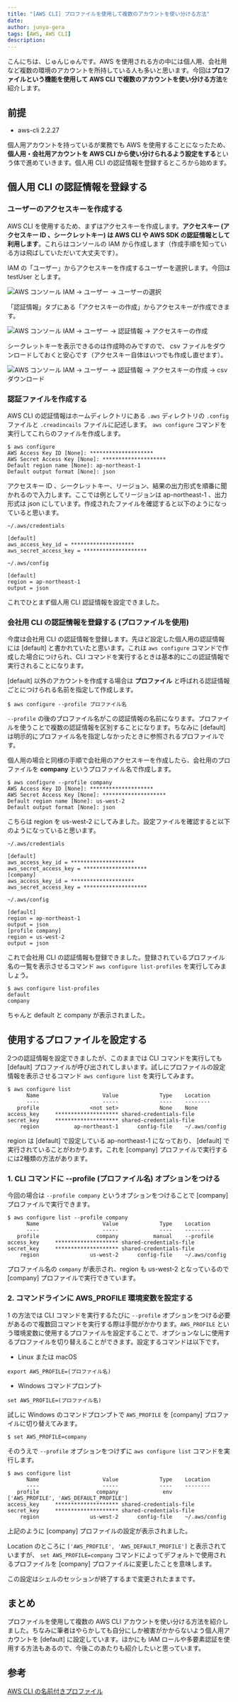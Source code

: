 ```yaml
---
title: "[AWS CLI] プロファイルを使用して複数のアカウントを使い分ける方法"
date: 
author: junya-gera
tags: [AWS, AWS CLI]
description: 
---
```


こんにちは、じゅんじゅんです。AWS を使用される方の中には個人用、会社用など複数の環境のアカウントを所持している人も多いと思います。今回は**プロファイルという機能を使用して AWS CLI で複数のアカウントを使い分ける方法**を紹介します。

## 前提
- aws-cli 2.2.27

個人用アカウントを持っているが業務でも AWS を使用することになったため、**個人用・会社用アカウントを AWS CLI から使い分けられるよう設定をする**という体で進めていきます。個人用 CLI の認証情報を登録するところから始めます。

## 個人用 CLI の認証情報を登録する
### ユーザーのアクセスキーを作成する
AWS CLI を使用するため、まずはアクセスキーを作成します。**アクセスキー (アクセスキー ID 、シークレットキー) は AWS CLI や AWS SDK の認証情報として利用します**。これらはコンソールの IAM から作成します（作成手順を知っている方は飛ばしていただいて大丈夫です）。

IAM の「ユーザー」からアクセスキーを作成するユーザーを選択します。今回は testUser とします。

![AWS コンソール IAM → ユーザー → ユーザーの選択](images/2022-03-09_23h17_12.png  "AWS コンソール IAM → ユーザー → ユーザーの選択")

「認証情報」タブにある「アクセスキーの作成」からアクセスキーが作成できます。

![AWS コンソール IAM → ユーザー → 認証情報 → アクセスキーの作成](images/2022-03-09_23h19_38.png "AWS コンソール IAM → ユーザー → 認証情報 → アクセスキーの作成")

シークレットキーを表示できるのは作成時のみですので、 csv ファイルをダウンロードしておくと安心です（アクセスキー自体はいつでも作成し直せます）。

![AWS コンソール IAM → ユーザー → 認証情報 → アクセスキーの作成 → csv ダウンロード](images/2022-03-09_23h20_39.png "AWS コンソール IAM → ユーザー → 認証情報 → アクセスキーの作成 → csv ダウンロード")

### 認証ファイルを作成する
AWS CLI の認証情報はホームディレクトリにある `.aws` ディレクトリの `.config` ファイルと `.creadincails` ファイルに記述します。 `aws configure` コマンドを実行してこれらのファイルを作成します。

```
$ aws configure
AWS Access Key ID [None]: ********************
AWS Secret Access Key [None]: ********************
Default region name [None]: ap-northeast-1
Default output format [None]: json
```

アクセスキー ID 、シークレットキー、リージョン、結果の出力形式を順番に聞かれるので入力します。ここでは例としてリージョンは ap-northeast-1 、出力形式は json にしています。作成されたファイルを確認すると以下のようになっていると思います。

`~/.aws/credentials`
```
[default]
aws_access_key_id = ********************
aws_secret_access_key = ********************
```

`~/.aws/config`
```
[default]
region = ap-northeast-1
output = json
```

これでひとまず個人用 CLI 認証情報を設定できました。

### 会社用 CLI の認証情報を登録する (プロファイルを使用)
今度は会社用 CLI の認証情報を登録します。先ほど設定した個人用の認証情報には [default] と書かれていたと思います。これは `aws configure` コマンドで作成した場合につけられ、CLI コマンドを実行するときは基本的にこの認証情報で実行されることになります。

[default] 以外のアカウントを作成する場合は **プロファイル** と呼ばれる認証情報ごとにつけられる名前を指定して作成します。

`$ aws configure --profile プロファイル名`

`--profile` の後のプロファイル名がこの認証情報の名前になります。プロファイルを使うことで複数の認証情報を区別することになります。ちなみに [default] は明示的にプロファイル名を指定しなかったときに参照されるプロファイルです。

個人用の場合と同様の手順で会社用のアクセスキーを作成したら、会社用のプロファイルを **company** というプロファイル名で作成します。

```
$ aws configure --profile company
AWS Access Key ID [None]: ********************
AWS Secret Access Key [None]: ********************
Default region name [None]: us-west-2
Default output format [None]: json
```
こちらは region を us-west-2 にしてみました。設定ファイルを確認すると以下のようになっていると思います。

`~/.aws/credentials`
```
[default]
aws_access_key_id = ********************
aws_secret_access_key = ********************
[company]
aws_access_key_id = ********************
aws_secret_access_key = ********************
```

`~/.aws/config`
```
[default]
region = ap-northeast-1
output = json
[profile company]
region = us-west-2
output = json
```

これで会社用 CLI の認証情報も登録できました。登録されているプロファイル名の一覧を表示させるコマンド `aws configure list-profiles` を実行してみましょう。

```
$ aws configure list-profiles
default
company
```
ちゃんと default と company が表示されました。

## 使用するプロファイルを設定する
2つの認証情報を設定できましたが、このままでは CLI コマンドを実行しても [default] プロファイルが呼び出されてしまいます。試しにプロファイルの設定情報を表示させるコマンド `aws configure list` を実行してみます。

```
$ aws configure list
      Name                    Value             Type    Location
      ----                    -----             ----    --------
   profile                <not set>             None    None
access_key     ******************** shared-credentials-file
secret_key     ******************** shared-credentials-file
    region           ap-northeast-1      config-file    ~/.aws/config
```
region は [default] で設定している ap-northeast-1 になっており、 [default] で実行されていることがわかります。これを [company] プロファイルで実行するには2種類の方法があります。

### 1. CLI コマンドに --profile (プロファイル名) オプションをつける
今回の場合は `--profile company` というオプションをつけることで [company] プロファイルで実行できます。

```
$ aws configure list --profile company
      Name                    Value             Type    Location
      ----                    -----             ----    --------
   profile                  company           manual    --profile
access_key     ******************** shared-credentials-file
secret_key     ******************** shared-credentials-file
    region                us-west-2      config-file    ~/.aws/config
```
プロファイル名の `company` が表示され、region も us-west-2 となっているので[company] プロファイルで実行できています。

### 2. コマンドラインに AWS_PROFILE 環境変数を設定する
1 の方法では CLI コマンドを実行するたびに `--profile` オプションをつける必要があるので複数回コマンドを実行する際は手間がかかります。`AWS_PROFILE` という環境変数に使用するプロファイルを設定することで、オプションなしに使用するプロファイルを切り替えることができます。設定するコマンドは以下です。

- Linux または macOS
```
export AWS_PROFILE=(プロファイル名)
```

- Windows コマンドプロンプト
```
set AWS_PROFILE=(プロファイル名)
```

試しに Windows のコマンドプロンプトで `AWS_PROFILE` を [company] プロファイルに切り替えてみます。
```
$ set AWS_PROFILE=company
```
そのうえで `--profile` オプションをつけずに `aws configure list` コマンドを実行します。
```
$ aws configure list
      Name                    Value             Type    Location
      ----                    -----             ----    --------
   profile                  company              env    ['AWS_PROFILE', 'AWS_DEFAULT_PROFILE']
access_key     ******************** shared-credentials-file
secret_key     ******************** shared-credentials-file
    region                us-west-2      config-file    ~/.aws/config
```

上記のように [company] プロファイルの設定が表示されました。

Location のところに `['AWS_PROFILE', 'AWS_DEFAULT_PROFILE']` と表示されていますが、 `set AWS_PROFILE=company` コマンドによってデフォルトで使用されるプロファイルを [company] プロファイルに変更したことを意味します。

この設定はシェルのセッションが終了するまで変更されたままです。

## まとめ
プロファイルを使用して複数の AWS CLI アカウントを使い分ける方法を紹介しました。ちなみに筆者はやらかしても自分にしか被害がかからないよう個人用アカウントを [default] に設定しています。ほかにも IAM ロールや多要素認証を使用する方法もあるので、今後このあたりも紹介したいと思っています。

## 参考
[AWS CLI の名前付きプロファイル](https://docs.aws.amazon.com/ja_jp/cli/latest/userguide/cli-configure-profiles.html)
